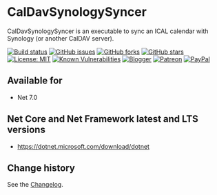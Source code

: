 CalDavSynologySyncer
====================================

CalDavSynologySyncer is an executable to sync an ICAL calendar with Synology (or another CalDAV server).

[![Build status](https://ci.appveyor.com/api/projects/status/unx5utao802c3vat?svg=true)](https://ci.appveyor.com/project/SeppPenner/caldavsynologysyncer)
[![GitHub issues](https://img.shields.io/github/issues/SeppPenner/CalDavSynologySyncer.svg)](https://github.com/SeppPenner/CalDavSynologySyncer/issues)
[![GitHub forks](https://img.shields.io/github/forks/SeppPenner/CalDavSynologySyncer.svg)](https://github.com/SeppPenner/CalDavSynologySyncer/network)
[![GitHub stars](https://img.shields.io/github/stars/SeppPenner/CalDavSynologySyncer.svg)](https://github.com/SeppPenner/CalDavSynologySyncer/stargazers)
[![License: MIT](https://img.shields.io/badge/License-MIT-blue.svg)](https://raw.githubusercontent.com/SeppPenner/CalDavSynologySyncer/master/License.txt)
[![Known Vulnerabilities](https://snyk.io/test/github/SeppPenner/CalDavSynologySyncer/badge.svg)](https://snyk.io/test/github/SeppPenner/CalDavSynologySyncer)
[![Blogger](https://img.shields.io/badge/Follow_me_on-blogger-orange)](https://franzhuber23.blogspot.de/)
[![Patreon](https://img.shields.io/badge/Patreon-F96854?logo=patreon&logoColor=white)](https://patreon.com/SeppPennerOpenSourceDevelopment)
[![PayPal](https://img.shields.io/badge/PayPal-00457C?logo=paypal&logoColor=white)](https://paypal.me/th070795)

## Available for
* Net 7.0

## Net Core and Net Framework latest and LTS versions
* https://dotnet.microsoft.com/download/dotnet

Change history
--------------

See the [Changelog](https://github.com/SeppPenner/CalDavSynologySyncer/blob/master/Changelog.md).